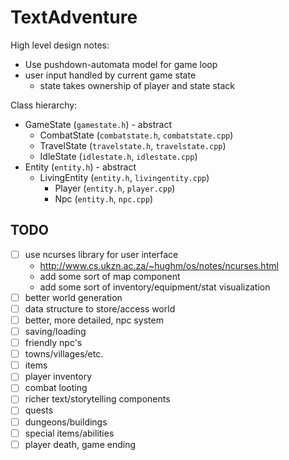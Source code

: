 # TextAdventure

High level design notes:
- Use pushdown-automata model for game loop
- user input handled by current game state
  - state takes ownership of player and state stack

Class hierarchy:

- GameState (`gamestate.h`) - abstract
  - CombatState (`combatstate.h`, `combatstate.cpp`)
  - TravelState (`travelstate.h`, `travelstate.cpp`)
  - IdleState (`idlestate.h`, `idlestate.cpp`)
- Entity (`entity.h`) - abstract
  - LivingEntity (`entity.h`, `livingentity.cpp`)
    - Player (`entity.h`, `player.cpp`)
    - Npc (`entity.h`, `npc.cpp`)

## TODO

- [ ] use ncurses library for user interface
   - http://www.cs.ukzn.ac.za/~hughm/os/notes/ncurses.html
   - add some sort of map component
   - add some sort of inventory/equipment/stat visualization
- [ ] better world generation
- [ ] data structure to store/access world
- [ ] better, more detailed, npc system
- [ ] saving/loading
- [ ] friendly npc's
- [ ] towns/villages/etc.
- [ ] items
- [ ] player inventory
- [ ] combat looting
- [ ] richer text/storytelling components
- [ ] quests
- [ ] dungeons/buildings
- [ ] special items/abilities
- [ ] player death, game ending
